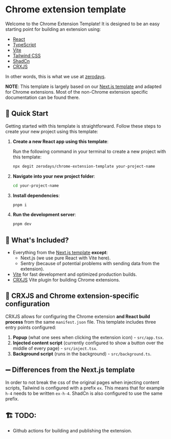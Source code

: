 # Chrome extension template

Welcome to the Chrome Extension Template! It is designed to be an easy starting point for building an extension using:

- [React](https://reactjs.org/)
- [TypeScript](https://www.typescriptlang.org/)
- [Vite](https://vitejs.dev/)
- [Tailwind CSS](https://tailwindcss.com/)
- [ShadCn](https://ui.shadcn.com/)
- [CRXJS](https://crxjs.dev/vite-plugin/)

In other words, this is what we use at [zerodays](https://github.com/zerodays).

**NOTE**: This template is largely based on our [Next.js template](https://github.com/zerodays/nextjs-template/) and adapted for Chrome extensions. Most of the non-Chrome extension specific documentation can be found there.

## 🚀 Quick Start

Getting started with this template is straightforward. Follow these steps to create your new project using this template:

1. **Create a new React app using this template**:

   Run the following command in your terminal to create a new project with this template:

   ```bash
   npx degit zerodays/chrome-extension-template your-project-name
   ```

2. **Navigate into your new project folder**:

   ```bash
   cd your-project-name
   ```

3. **Install dependencies**:

   ```bash
   pnpm i
   ```

4. **Run the development server**:

   ```bash
   pnpm dev
   ```

## 🧐 What's Included?

- Everything from the [Next.js template](https://github.com/zerodays/nextjs-template/) **except**:
  - Next.js (we use pure React with Vite here).
  - Sentry (because of potential problems with sending data from the extension).
- [Vite](https://vitejs.dev/) for fast development and optimized production builds.
- [CRXJS](https://crxjs.dev/vite-plugin/) Vite plugin for building Chrome extensions.

## 📂 CRXJS and Chrome extension-specific configuration

CRXJS allows for configuring the Chrome extension **and React build process** from the same `manifest.json` file. This template includes three entry points configured:

1. **Popup** (what one sees when clicking the extension icon) - `src/app.tsx`.
2. **Injected content script** (currently configured to show a button over the middle of every page) - `src/inject.tsx`.
3. **Background script** (runs in the background) - `src/background.ts`.

## ➖ Differences from the Next.js template

In order to not break the css of the original pages when injecting content scripts, Tailwind is configured with a prefix `ex`. This means that for example `h-4` needs to be written `ex-h-4`. ShadCn is also configured to use the same prefix.

## 🏗️ TODO:

- Github actions for building and publishing the extension.
